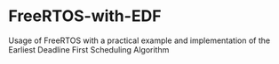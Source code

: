 # FreeRTOS-with-EDF
Usage of FreeRTOS with a practical example and implementation of the Earliest Deadline First Scheduling Algorithm 
